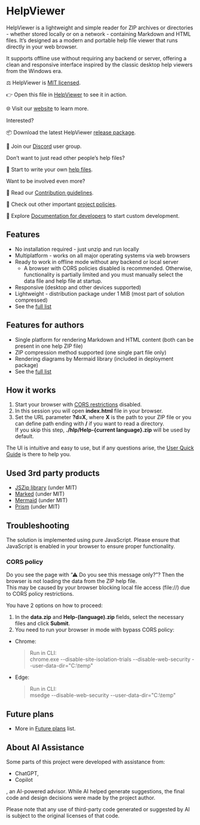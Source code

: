# HelpViewer

HelpViewer is a lightweight and simple reader for ZIP archives or directories - whether stored locally or on a network - containing Markdown and HTML files. It’s designed as a modern and portable help file viewer that runs directly in your web browser.

It supports offline use without requiring any backend or server, offering a clean and responsive interface inspired by the classic desktop help viewers from the Windows era.

⚖ HelpViewer is [MIT licensed][MITL].

👉 Open this file in [HelpViewer][OpenInViewer] to see it in action.

🌐 Visit our [website][website] to learn more.

Interested?

📦 Download the latest HelpViewer [release package][PackLatest].

💬 Join our [Discord][Discord] user group.

Don’t want to just read other people’s help files?

📗 Start to write your own [help files][AGuide].

Want to be involved even more?

📘 Read our [Contribution guidelines][Contrib].

📜 Check out other important [project policies][DotGH].

📙 Explore [Documentation for developers][DGuide] to start custom development.

## Features

- No installation required - just unzip and run locally
- Multiplatform - works on all major operating systems via web browsers
- Ready to work in offline mode without any backend or local server
  - A browser with CORS policies disabled is recommended. Otherwise, functionality is partially limited and you must manually select the data file and help file at startup.
- Responsive (desktop and other devices supported)
- Lightweight - distribution package under 1 MiB (most part of solution compressed)
- See the [full list][Features]

## Features for authors

- Single platform for rendering Markdown and HTML content (both can be present in one help ZIP file)
- ZIP compression method supported (one single part file only)
- Rendering diagrams by Mermaid library (included in deployment package)
- See the [full list][FeaturesAuthor]

## How it works

1. Start your browser with [CORS restrictions][bypassCORS] disabled.
2. In this session you will open **index.html** file in your browser.
3. Set the URL parameter **?d=X**, where **X** is the path to your ZIP file or you can define path ending with **/** if you want to read a directory.  
   If you skip this step, **./hlp/Help-{current language}.zip** will be used by default.

The UI is intuitive and easy to use, but if any questions arise, the [User Quick Guide][UserGuide] is there to help you.

## Used 3rd party products

- [JSZip library][JSZIP] (under MIT)
- [Marked][Marked] (under MIT)
- [Mermaid][Mermaid] (under MIT)
- [Prism][Prism] (under MIT)

## Troubleshooting

The solution is implemented using pure JavaScript. Please ensure that JavaScript is enabled in your browser to ensure proper functionality.

### CORS policy

Do you see the page with “⚠ Do you see this message only?”? Then the browser is not loading the data from the ZIP help file.  
This may be caused by your browser blocking local file access (file://) due to CORS policy restrictions. 

You have 2 options on how to proceed:
1. In the **data.zip** and **Help-(language).zip** fields, select the necessary files and click **Submit**.
2. You need to run your browser in mode with bypass CORS policy:
- Chrome:
  > Run in CLI:  
  > chrome.exe --disable-site-isolation-trials --disable-web-security --user-data-dir="C:\temp"

- Edge:
  > Run in CLI:  
  > msedge --disable-web-security --user-data-dir="C:\temp"

## Future plans

- More in [Future plans][FuturePlans] list.

## About AI Assistance

Some parts of this project were developed with assistance from:

- ChatGPT, 
- Copilot

, an AI-powered advisor. 
While AI helped generate suggestions, the final code and design decisions were made by the project author.

Please note that any use of third-party code generated or suggested by AI is subject to the original licenses of that code.

[JSZIP]: http://jszip.org/ "JSZip JavaScript library - ZIP files manipulation"
[Marked]: https://marked.js.org/ "Marked JavaScript library - md files to HTML renderer"
[Structure]: FileMetadata.md "File metadata"
[FuturePlans]: FuturePlans.md "Future plans list"
[Mermaid]: https://mermaid.js.org/ "Mermaid library - renderer for diagrams defined by specific textual definitions"
[bypassCORS]: #cors-policy "Browser possibly blocking local file access (file://) due to CORS policy restrictions"
[MITL]: LICENSE "License text"
[website]: https://helpviewer.github.io/ "Project introduction"
[OpenInViewer]: https://helpviewer.github.io/?d=https://raw.githubusercontent.com/HelpViewer/HelpViewer/master/ "Open this file in HelpViewer"
[Discord]: https://discord.gg/J2SjcmqHSZ "Discord user gorup"
[PackLatest]: https://github.com/HelpViewer/HelpViewer/releases/latest "HelpViewer latest release package"
[Features]: https://helpviewer.github.io/?p=features.md "Features list"
[FeaturesAuthor]: https://helpviewer.github.io/?d=https%3A%2F%2Fraw.githubusercontent.com%2FHelpViewer%2FhelpAuthorsGuide%2Fmaster%2F__%2F&p=features.md "Features list for authors"
[UserGuide]: https://helpviewer.github.io/?d=hlp-user/Help-__.zip "User quick guide"
[Contrib]: https://helpviewer.github.io/?d=https%3A%2F%2Fraw.githubusercontent.com%2FHelpViewer%2F.github%2Fmaster%2F&p=CONTRIBUTING.md&id=4 "Contribution guidelines"
[DotGH]: https://helpviewer.github.io/?d=https%3A%2F%2Fraw.githubusercontent.com%2FHelpViewer%2F.github%2Fmaster%2F&id=0 "Maintenance documents"
[AGuide]: https://helpviewer.github.io/?d=hlp-aguide/Help-__.zip "Authoring guide"
[DGuide]: https://helpviewer.github.io/?d=hlp-dguide/Help-__.zip "Developer guide"
[Prism]: https://prismjs.com/ "Prism - syntax highlighting"
